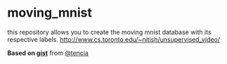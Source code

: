 # moving_mnist
this repository allows you to create the moving mnist database with its respective labels. http://www.cs.toronto.edu/~nitish/unsupervised_video/

**Based on [gist](https://gist.github.com/tencia/afb129122a64bde3bd0c)** from [@tencia](https://github.com/tencia)
